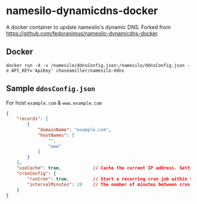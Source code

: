 # namesilo-dynamicdns-docker
A docker container to update namesilo's dynamic DNS. Forked from https://github.com/fedoranimus/namesilo-dynamicdns-docker.

## Docker
`docker run -d -v /namesilo/ddnsConfig.json:/namesilo/ddnsConfig.json -e API_KEY='ApiKey' chaseamiller/namesilo-ddns`

## Sample `ddnsConfig.json`
For host `example.com` & `www.example.com`

```json
{
    "records": [
        {
            "domainName": "example.com",
            "hostNames": [
                "",
                "www"
            ]
        }
    ],  
    "useCache": true,            // Cache the current IP address. Setting this to true prevents needlessly hitting namesilo's servers.
    "cronConfig": {
        "runCron": true,         // Start a recurring cron job within the runtime. Setting this to true means you can start a docker container and let it run in the background to be sure that namesilo will be updated whenever your IP changes.
        "intervalMinutes": 20    // The number of minutes between cron job runs.
    }
}

```
